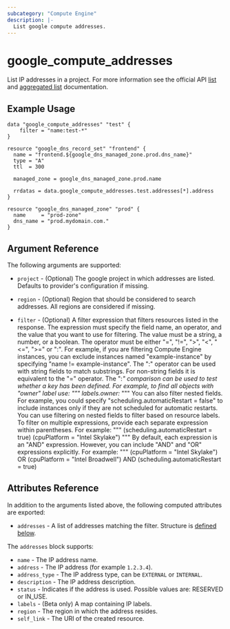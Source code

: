 ```yaml
---
subcategory: "Compute Engine"
description: |-
  List google compute addresses.
---
```


# google_compute_addresses

List IP addresses in a project. For more information see
the official API [list](https://cloud.google.com/compute/docs/reference/latest/addresses/list) and 
[aggregated list](https://cloud.google.com/compute/docs/reference/rest/v1/addresses/aggregatedList) documentation.

## Example Usage

```hcl
data "google_compute_addresses" "test" {
    filter = "name:test-*"
}

resource "google_dns_record_set" "frontend" {
  name = "frontend.${google_dns_managed_zone.prod.dns_name}"
  type = "A"
  ttl  = 300

  managed_zone = google_dns_managed_zone.prod.name

  rrdatas = data.google_compute_addresses.test.addresses[*].address
}

resource "google_dns_managed_zone" "prod" {
  name     = "prod-zone"
  dns_name = "prod.mydomain.com."
}
```

## Argument Reference

The following arguments are supported:

* `project` - (Optional) The google project in which addresses are listed.
    Defaults to provider's configuration if missing.

* `region` - (Optional) Region that should be considered to search addresses.
    All regions are considered if missing.

* `filter` - (Optional) A filter expression that
    filters resources listed in the response. The expression must specify
    the field name, an operator, and the value that you want to use for
    filtering. The value must be a string, a number, or a boolean. The
    operator must be either "=", "!=", ">", "<", "<=", ">=" or ":". For
    example, if you are filtering Compute Engine instances, you can
    exclude instances named "example-instance" by specifying "name !=
    example-instance". The ":" operator can be used with string fields to
    match substrings. For non-string fields it is equivalent to the "="
    operator. The ":*" comparison can be used to test whether a key has
    been defined. For example, to find all objects with "owner" label
    use: """ labels.owner:* """ You can also filter nested fields. For
    example, you could specify "scheduling.automaticRestart = false" to
    include instances only if they are not scheduled for automatic
    restarts. You can use filtering on nested fields to filter based on
    resource labels. To filter on multiple expressions, provide each
    separate expression within parentheses. For example: """
    (scheduling.automaticRestart = true) (cpuPlatform = "Intel Skylake")
    """ By default, each expression is an "AND" expression. However, you
    can include "AND" and "OR" expressions explicitly. For example: """
    (cpuPlatform = "Intel Skylake") OR (cpuPlatform = "Intel Broadwell")
    AND (scheduling.automaticRestart = true)

## Attributes Reference

In addition to the arguments listed above, the following computed attributes are
exported:

* `addresses` - A list of addresses matching the filter. Structure is [defined below](#nested_addresses).

<a name="nested_addresses"></a>The `addresses` block supports:

* `name` - The IP address name.
* `address` - The IP address (for example `1.2.3.4`).
* `address_type` - The IP address type, can be `EXTERNAL` or `INTERNAL`.
* `description` - The IP address description.
* `status` - Indicates if the address is used. Possible values are: RESERVED or IN_USE.
* `labels` - (Beta only) A map containing IP labels.
* `region` - The region in which the address resides.
* `self_link` - The URI of the created resource.
